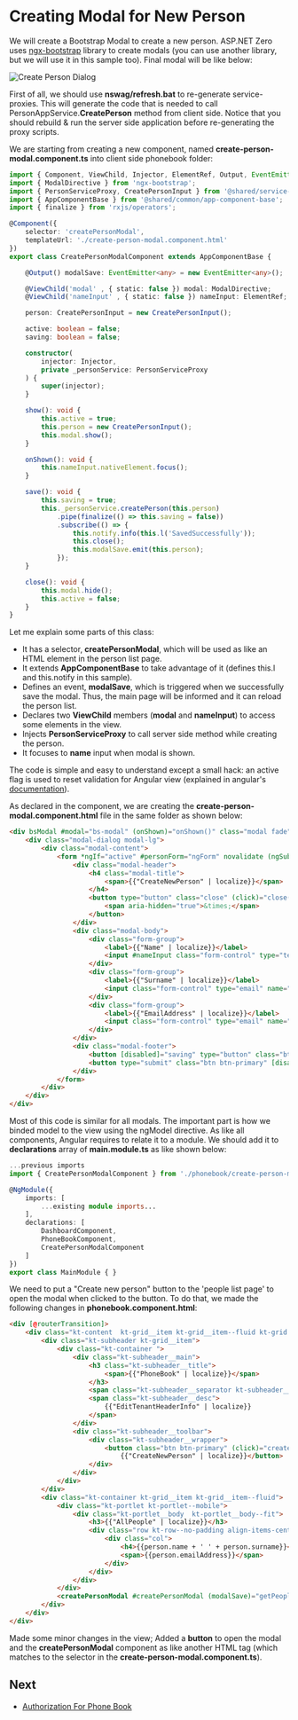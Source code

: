 # Creating Modal for New Person

We will create a Bootstrap Modal to create a new person. ASP.NET Zero
uses [ngx-bootstrap](https://github.com/valor-software/ngx-bootstrap)
library to create modals (you can use another library, but we will use
it in this sample too). Final modal will be like below:

<img src="images/phonebook-create-person-dialog1.png" alt="Create Person Dialog" class="img-thumbnail" />

First of all, we should use **nswag/refresh.bat** to re-generate
service-proxies. This will generate the code that is needed to call
PersonAppService.**CreatePerson** method from client side. Notice that
you should rebuild & run the server side application before
re-generating the proxy scripts.

We are starting from creating a new component, named
**create-person-modal.component.ts** into client side phonebook folder:

```typescript
import { Component, ViewChild, Injector, ElementRef, Output, EventEmitter } from '@angular/core';
import { ModalDirective } from 'ngx-bootstrap';
import { PersonServiceProxy, CreatePersonInput } from '@shared/service-proxies/service-proxies';
import { AppComponentBase } from '@shared/common/app-component-base';
import { finalize } from 'rxjs/operators';

@Component({
    selector: 'createPersonModal',
    templateUrl: './create-person-modal.component.html'
})
export class CreatePersonModalComponent extends AppComponentBase {

    @Output() modalSave: EventEmitter<any> = new EventEmitter<any>();

    @ViewChild('modal' , { static: false }) modal: ModalDirective;
    @ViewChild('nameInput' , { static: false }) nameInput: ElementRef;

    person: CreatePersonInput = new CreatePersonInput();

    active: boolean = false;
    saving: boolean = false;

    constructor(
        injector: Injector,
        private _personService: PersonServiceProxy
    ) {
        super(injector);
    }

    show(): void {
        this.active = true;
        this.person = new CreatePersonInput();
        this.modal.show();
    }

    onShown(): void {
        this.nameInput.nativeElement.focus();
    }

    save(): void {
        this.saving = true;
        this._personService.createPerson(this.person)
            .pipe(finalize(() => this.saving = false))
            .subscribe(() => {
                this.notify.info(this.l('SavedSuccessfully'));
                this.close();
                this.modalSave.emit(this.person);
            });
    }

    close(): void {
        this.modal.hide();
        this.active = false;
    }
}
```

Let me explain some parts of this class:

- It has a selector, **createPersonModal**, which will be used as like
  an HTML element in the person list page.
- It extends **AppComponentBase** to take advantage of it (defines
  this.l and this.notify in this sample).
- Defines an event, **modalSave**, which is triggered when we
  successfully save the modal. Thus, the main page will be informed
  and it can reload the person list.
- Declares two **ViewChild** members (**modal** and **nameInput**) to
  access some elements in the view.
- Injects **PersonServiceProxy** to call server side method while
  creating the person.
- It focuses to **name** input when modal is shown.

The code is simple and easy to understand except a small hack: an active
flag is used to reset validation for Angular view (explained in
angular's
[documentation](https://angular.io/docs/ts/latest/cookbook/form-validation.html)).

As declared in the component, we are creating the
**create-person-modal.component.html** file in the same folder as shown
below:

```html
<div bsModal #modal="bs-modal" (onShown)="onShown()" class="modal fade" tabindex="-1" role="dialog" aria-labelledby="modal" aria-hidden="true" [config]="{backdrop: 'static'}">
    <div class="modal-dialog modal-lg">
        <div class="modal-content">
            <form *ngIf="active" #personForm="ngForm" novalidate (ngSubmit)="save()">
                <div class="modal-header">
                    <h4 class="modal-title">
                        <span>{{"CreateNewPerson" | localize}}</span>
                    </h4>
                    <button type="button" class="close" (click)="close()" aria-label="Close">
                        <span aria-hidden="true">&times;</span>
                    </button>
                </div>
                <div class="modal-body">
                    <div class="form-group">
                        <label>{{"Name" | localize}}</label>
                        <input #nameInput class="form-control" type="text" name="name" [(ngModel)]="person.name" required maxlength="32">
                    </div>
                    <div class="form-group">
                        <label>{{"Surname" | localize}}</label>
                        <input class="form-control" type="email" name="surname" [(ngModel)]="person.surname" required maxlength="32">
                    </div>
                    <div class="form-group">
                        <label>{{"EmailAddress" | localize}}</label>
                        <input class="form-control" type="email" name="emailAddress" [(ngModel)]="person.emailAddress" required maxlength="255" pattern="^\w+([\.-]?\w+)*@\w+([\.-]?\w+)*(\.\w{1,})+$">
                    </div>
                </div>
                <div class="modal-footer">
                    <button [disabled]="saving" type="button" class="btn btn-secondary" (click)="close()">{{"Cancel" | localize}}</button>
                    <button type="submit" class="btn btn-primary" [disabled]="!personForm.form.valid" [buttonBusy]="saving" [busyText]="l('SavingWithThreeDot' | localize)"><i class="fa fa-save"></i> <span>{{"Save" | localize}}</span></button>
                </div>
            </form>
        </div>
    </div>
</div>
```

Most of this code is similar for all modals. The important part is how
we binded model to the view using the ngModel directive. As like all
components, Angular requires to relate it to a module. We should add it to
**declarations** array of **main.module.ts** as like shown below:

```typescript
...previous imports
import { CreatePersonModalComponent } from './phonebook/create-person-modal.component';

@NgModule({
    imports: [
        ...existing module imports...
    ],
    declarations: [
        DashboardComponent,
        PhoneBookComponent,
        CreatePersonModalComponent
    ]
})
export class MainModule { }
```

We need to put a "Create new person" button to the 'people list page' to
open the modal when clicked to the button. To do that, we made the
following changes in **phonebook.component.html**:

```html
<div [@routerTransition]>
    <div class="kt-content  kt-grid__item kt-grid__item--fluid kt-grid kt-grid--hor">
        <div class="kt-subheader kt-grid__item">
            <div class="kt-container ">
                <div class="kt-subheader__main">
                    <h3 class="kt-subheader__title">
                        <span>{{"PhoneBook" | localize}}</span>
                    </h3>
                    <span class="kt-subheader__separator kt-subheader__separator--v"></span>
                    <span class="kt-subheader__desc">
                        {{"EditTenantHeaderInfo" | localize}}
                    </span>
                </div>
                <div class="kt-subheader__toolbar">
                    <div class="kt-subheader__wrapper">
                        <button class="btn btn-primary" (click)="createPersonModal.show()"><i class="fa fa-plus"></i>
                            {{"CreateNewPerson" | localize}}</button>
                    </div>
                </div>
            </div>
        </div>
        <div class="kt-container kt-grid__item kt-grid__item--fluid">
            <div class="kt-portlet kt-portlet--mobile">
                <div class="kt-portlet__body  kt-portlet__body--fit">
                    <h3>{{"AllPeople" | localize}}</h3>
                    <div class="row kt-row--no-padding align-items-center" *ngFor="let person of people">
                        <div class="col">
                            <h4>{{person.name + ' ' + person.surname}}</h4>
                            <span>{{person.emailAddress}}</span>
                        </div>                        
                    </div>
                </div>
            </div>
            <createPersonModal #createPersonModal (modalSave)="getPeople()"></createPersonModal>
        </div>
    </div>
</div>
```

Made some minor changes in the view; Added a **button** to open the
modal and the **createPersonModal** component as like another HTML tag
(which matches to the selector in the
**create-person-modal.component.ts**).

## Next

- [Authorization For Phone Book](Developing-Step-By-Step-Angular-Authorization-PhoneBook)